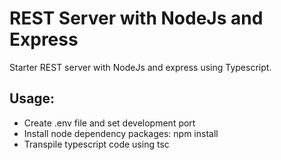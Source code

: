 # REST Server with NodeJs and Express

Starter REST server with NodeJs and express using Typescript.

## Usage:

* Create .env file and set development port
* Install node dependency packages: npm install
* Transpile typescript code using tsc